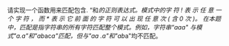 请实现一个函数用来匹配包含. “和*的正则表达式。模式中的字 符 ! 表 示 任 意 一 个 字 符 ， 而 * 表 示 它 前 面 的 字 符 可 以 出 现 任 意 次 ( 含 0 次 )。 在本题中，匹配是指字符串的所有字符匹配整个模式。例如，字符串“aaa" 与模式"a.a"和"ab*ac*a"匹配，但与"aa .a"和"ab*a"均不匹配。